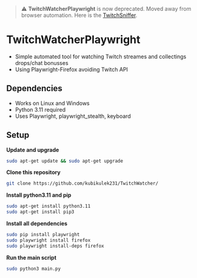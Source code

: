 > ⚠ **TwitchWatcherPlaywright** is now deprecated. Moved away from browser automation. Here is the [TwitchSniffer](https://github.com/kubikulek231/TwitchSniffer).

# TwitchWatcherPlaywright

- Simple automated tool for watching Twitch streames and collectings drops/chat bonusses
- Using Playwright-Firefox avoiding Twitch API

## Dependencies

- Works on Linux and Windows
- Python 3.11 required
- Uses Playwright, playwright_stealth, keyboard

## Setup
**Update and upgrade**
```bash
sudo apt-get update && sudo apt-get upgrade
```
**Clone this repository**
```bash
git clone https://github.com/kubikulek231/TwitchWatcher/
```
**Install python3.11 and pip**
```bash
sudo apt-get install python3.11
sudo apt-get install pip3
```
**Install all dependencies**
```bash
sudo pip install playwright
sudo playwright install firefox
sudo playwright install-deps firefox
```
**Run the main script**
```bash
sudo python3 main.py
```
